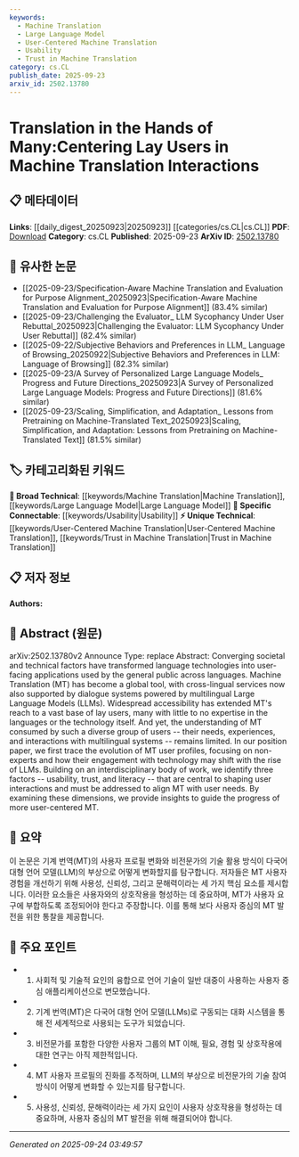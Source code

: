 ```yaml
---
keywords:
  - Machine Translation
  - Large Language Model
  - User-Centered Machine Translation
  - Usability
  - Trust in Machine Translation
category: cs.CL
publish_date: 2025-09-23
arxiv_id: 2502.13780
---
```


<!-- KEYWORD_LINKING_METADATA:
{
  "processed_timestamp": "2025-09-24T03:49:57.051517",
  "vocabulary_version": "1.0",
  "selected_keywords": [
    "Machine Translation",
    "Large Language Model",
    "User-Centered Machine Translation",
    "Usability",
    "Trust in Machine Translation"
  ],
  "rejected_keywords": [],
  "similarity_scores": {
    "Machine Translation": 0.78,
    "Large Language Model": 0.82,
    "User-Centered Machine Translation": 0.79,
    "Usability": 0.75,
    "Trust in Machine Translation": 0.77
  },
  "extraction_method": "AI_prompt_based",
  "budget_applied": true,
  "candidates_json": {
    "candidates": [
      {
        "surface": "Machine Translation",
        "canonical": "Machine Translation",
        "aliases": [
          "MT"
        ],
        "category": "broad_technical",
        "rationale": "Machine Translation is a core concept in the paper and connects to a wide range of language processing technologies.",
        "novelty_score": 0.45,
        "connectivity_score": 0.85,
        "specificity_score": 0.65,
        "link_intent_score": 0.78
      },
      {
        "surface": "Large Language Models",
        "canonical": "Large Language Model",
        "aliases": [
          "LLMs"
        ],
        "category": "broad_technical",
        "rationale": "Large Language Models are central to the discussion and are a key technological component in modern MT systems.",
        "novelty_score": 0.4,
        "connectivity_score": 0.88,
        "specificity_score": 0.7,
        "link_intent_score": 0.82
      },
      {
        "surface": "User-Centered MT",
        "canonical": "User-Centered Machine Translation",
        "aliases": [
          "User-Centric MT"
        ],
        "category": "unique_technical",
        "rationale": "This concept highlights the focus on user interaction and experience, which is crucial for linking user studies with MT.",
        "novelty_score": 0.75,
        "connectivity_score": 0.65,
        "specificity_score": 0.8,
        "link_intent_score": 0.79
      },
      {
        "surface": "Usability",
        "canonical": "Usability",
        "aliases": [
          "User Friendliness"
        ],
        "category": "specific_connectable",
        "rationale": "Usability is a key factor in user interaction with MT systems, linking to human-computer interaction studies.",
        "novelty_score": 0.55,
        "connectivity_score": 0.77,
        "specificity_score": 0.72,
        "link_intent_score": 0.75
      },
      {
        "surface": "Trust",
        "canonical": "Trust in Machine Translation",
        "aliases": [
          "MT Trust"
        ],
        "category": "unique_technical",
        "rationale": "Trust is essential for user acceptance of MT, linking to studies on technology adoption and reliability.",
        "novelty_score": 0.68,
        "connectivity_score": 0.7,
        "specificity_score": 0.78,
        "link_intent_score": 0.77
      }
    ],
    "ban_list_suggestions": [
      "dialogue systems",
      "multilingual systems",
      "language technologies"
    ]
  },
  "decisions": [
    {
      "candidate_surface": "Machine Translation",
      "resolved_canonical": "Machine Translation",
      "decision": "linked",
      "scores": {
        "novelty": 0.45,
        "connectivity": 0.85,
        "specificity": 0.65,
        "link_intent": 0.78
      }
    },
    {
      "candidate_surface": "Large Language Models",
      "resolved_canonical": "Large Language Model",
      "decision": "linked",
      "scores": {
        "novelty": 0.4,
        "connectivity": 0.88,
        "specificity": 0.7,
        "link_intent": 0.82
      }
    },
    {
      "candidate_surface": "User-Centered MT",
      "resolved_canonical": "User-Centered Machine Translation",
      "decision": "linked",
      "scores": {
        "novelty": 0.75,
        "connectivity": 0.65,
        "specificity": 0.8,
        "link_intent": 0.79
      }
    },
    {
      "candidate_surface": "Usability",
      "resolved_canonical": "Usability",
      "decision": "linked",
      "scores": {
        "novelty": 0.55,
        "connectivity": 0.77,
        "specificity": 0.72,
        "link_intent": 0.75
      }
    },
    {
      "candidate_surface": "Trust",
      "resolved_canonical": "Trust in Machine Translation",
      "decision": "linked",
      "scores": {
        "novelty": 0.68,
        "connectivity": 0.7,
        "specificity": 0.78,
        "link_intent": 0.77
      }
    }
  ]
}
-->

# Translation in the Hands of Many:Centering Lay Users in Machine Translation Interactions

## 📋 메타데이터

**Links**: [[daily_digest_20250923|20250923]] [[categories/cs.CL|cs.CL]]
**PDF**: [Download](https://arxiv.org/pdf/2502.13780.pdf)
**Category**: cs.CL
**Published**: 2025-09-23
**ArXiv ID**: [2502.13780](https://arxiv.org/abs/2502.13780)

## 🔗 유사한 논문
- [[2025-09-23/Specification-Aware Machine Translation and Evaluation for Purpose Alignment_20250923|Specification-Aware Machine Translation and Evaluation for Purpose Alignment]] (83.4% similar)
- [[2025-09-23/Challenging the Evaluator_ LLM Sycophancy Under User Rebuttal_20250923|Challenging the Evaluator: LLM Sycophancy Under User Rebuttal]] (82.4% similar)
- [[2025-09-22/Subjective Behaviors and Preferences in LLM_ Language of Browsing_20250922|Subjective Behaviors and Preferences in LLM: Language of Browsing]] (82.3% similar)
- [[2025-09-23/A Survey of Personalized Large Language Models_ Progress and Future Directions_20250923|A Survey of Personalized Large Language Models: Progress and Future Directions]] (81.6% similar)
- [[2025-09-23/Scaling, Simplification, and Adaptation_ Lessons from Pretraining on Machine-Translated Text_20250923|Scaling, Simplification, and Adaptation: Lessons from Pretraining on Machine-Translated Text]] (81.5% similar)

## 🏷️ 카테고리화된 키워드
**🧠 Broad Technical**: [[keywords/Machine Translation|Machine Translation]], [[keywords/Large Language Model|Large Language Model]]
**🔗 Specific Connectable**: [[keywords/Usability|Usability]]
**⚡ Unique Technical**: [[keywords/User-Centered Machine Translation|User-Centered Machine Translation]], [[keywords/Trust in Machine Translation|Trust in Machine Translation]]

## 📋 저자 정보

**Authors:** 

## 📄 Abstract (원문)

arXiv:2502.13780v2 Announce Type: replace 
Abstract: Converging societal and technical factors have transformed language technologies into user-facing applications used by the general public across languages. Machine Translation (MT) has become a global tool, with cross-lingual services now also supported by dialogue systems powered by multilingual Large Language Models (LLMs). Widespread accessibility has extended MT's reach to a vast base of lay users, many with little to no expertise in the languages or the technology itself. And yet, the understanding of MT consumed by such a diverse group of users -- their needs, experiences, and interactions with multilingual systems -- remains limited. In our position paper, we first trace the evolution of MT user profiles, focusing on non-experts and how their engagement with technology may shift with the rise of LLMs. Building on an interdisciplinary body of work, we identify three factors -- usability, trust, and literacy -- that are central to shaping user interactions and must be addressed to align MT with user needs. By examining these dimensions, we provide insights to guide the progress of more user-centered MT.

## 📝 요약

이 논문은 기계 번역(MT)의 사용자 프로필 변화와 비전문가의 기술 활용 방식이 다국어 대형 언어 모델(LLM)의 부상으로 어떻게 변화할지를 탐구합니다. 저자들은 MT 사용자 경험을 개선하기 위해 사용성, 신뢰성, 그리고 문해력이라는 세 가지 핵심 요소를 제시합니다. 이러한 요소들은 사용자와의 상호작용을 형성하는 데 중요하며, MT가 사용자 요구에 부합하도록 조정되어야 한다고 주장합니다. 이를 통해 보다 사용자 중심의 MT 발전을 위한 통찰을 제공합니다.

## 🎯 주요 포인트

- 1. 사회적 및 기술적 요인의 융합으로 언어 기술이 일반 대중이 사용하는 사용자 중심 애플리케이션으로 변모했습니다.
- 2. 기계 번역(MT)은 다국어 대형 언어 모델(LLMs)로 구동되는 대화 시스템을 통해 전 세계적으로 사용되는 도구가 되었습니다.
- 3. 비전문가를 포함한 다양한 사용자 그룹의 MT 이해, 필요, 경험 및 상호작용에 대한 연구는 아직 제한적입니다.
- 4. MT 사용자 프로필의 진화를 추적하며, LLM의 부상으로 비전문가의 기술 참여 방식이 어떻게 변화할 수 있는지를 탐구합니다.
- 5. 사용성, 신뢰성, 문해력이라는 세 가지 요인이 사용자 상호작용을 형성하는 데 중요하며, 사용자 중심의 MT 발전을 위해 해결되어야 합니다.


---

*Generated on 2025-09-24 03:49:57*